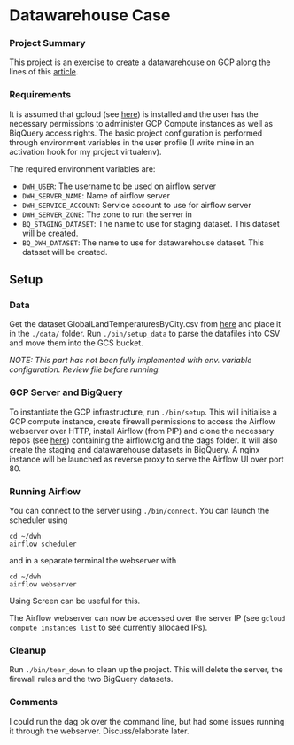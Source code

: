 # Datawarehouse Case
### Project Summary
This project is an exercise to create a datawarehouse on GCP along the lines of 
this [article](https://towardsdatascience.com/build-your-first-data-warehouse-with-airflow-on-gcp-fdd0c0ad91bb). 

### Requirements
It is assumed that gcloud (see [here](https://cloud.google.com/sdk/gcloud)) is installed and the user 
has the necessary permissions to administer GCP Compute instances as well as BiqQuery access rights. The basic project configuration is performed through environment variables in the user profile (I write mine in an activation hook for my project virtualenv). 

The required environment variables are:
* `DWH_USER`: The username to be used on airflow server
* `DWH_SERVER_NAME`: Name of airflow server
* `DWH_SERVICE_ACCOUNT`: Service account to use for airflow server
* `DWH_SERVER_ZONE`: The zone to run the server in
* `BQ_STAGING_DATASET`: The name to use for staging dataset. This dataset will be created.
* `BQ_DWH_DATASET`: The name to use for datawarehouse dataset. This dataset will be created.

## Setup
### Data
Get the dataset GlobalLandTemperaturesByCity.csv from [here](https://www.kaggle.com/berkeleyearth/climate-change-earth-surface-temperature-data?select=GlobalLandTemperaturesByCity.csv)
and place it in the `./data/` folder. Run `./bin/setup_data` to parse the datafiles into CSV 
and move them into the GCS bucket.

*NOTE: This part has not been fully implemented with env. variable configuration. Review 
file before running.*

### GCP Server and BigQuery
To instantiate the GCP infrastructure, run `./bin/setup`. This will initialise a 
GCP compute instance, create firewall permissions to access the Airflow webserver over
HTTP, install Airflow (from PIP) and clone the necessary repos (see 
[here](https://github.com/quedah/dwh)) containing the airflow.cfg and the dags folder. It 
will also create the staging and datawarehouse datasets in BigQuery. A nginx instance will be 
launched as reverse proxy to serve the Airflow UI over port 80.

### Running Airflow
You can connect to the server using `./bin/connect`. You can launch the scheduler using 
```
cd ~/dwh
airflow scheduler
```
and in a separate terminal the webserver with
```
cd ~/dwh
airflow webserver
```
Using Screen can be useful for this. 

The Airflow webserver can now be accessed over the server IP (see 
`gcloud compute instances list` to see currently allocaed IPs).

### Cleanup
Run `./bin/tear_down` to clean up the project. This will delete the server, the firewall rules and the two BigQuery
datasets.

### Comments
I could run the dag ok over the command line, but had some issues running it through the webserver. Discuss/elaborate
later.
